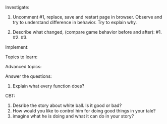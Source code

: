 
Investigate:
1. Uncomment #1, replace, save and restart page in browser. 
Observe and try to understand difference in behavior.
Try to explain why.


1. Describe what changed, (compare game behavior before and after):
#1. 
#2.
#3.

Implement:


Topics to learn:
<!-- 1. Functions in javascript
1. Keyword `new` and function
1. Keyword `this` inside of function
1. Lambda function
1. Learn what does window.addEventListener
1. Recursion -->

Advanced topics:
<!-- 1. Learn what is about window.requestAnimationFrame();
1. Closures in functions -->


Answer the questions:

1. Explain what every function does?


CBT:

1. Desribe the story about white ball. Is it good or bad?
1. How would you like to control him for doing good things in your tale?
1. imagine what he is doing and what it can do in your story? 

